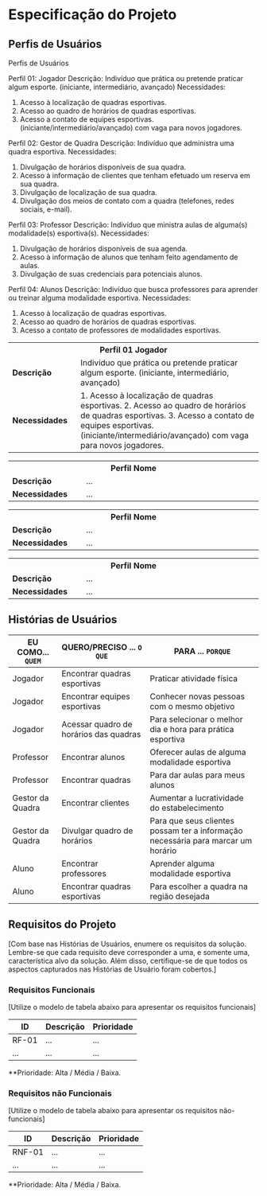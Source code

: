 # Especificação do Projeto

## Perfis de Usuários

Perfis de Usuários

Perfil 01: Jogador
Descrição:
Indivíduo que prática ou pretende praticar algum esporte. (iniciante, intermediário, avançado)
Necessidades:
1. Acesso à localização de quadras esportivas.
2. Acesso ao quadro de horários de quadras esportivas.
3. Acesso a contato de equipes esportivas. (iniciante/intermediário/avançado) com vaga para novos jogadores.


Perfil 02: Gestor de Quadra
Descrição:
Indivíduo que administra uma quadra esportiva. 
Necessidades:
1. Divulgação de horários disponíveis de sua quadra. 
2. Acesso à informação de clientes que tenham efetuado um reserva em sua quadra.
3. Divulgação de localização de sua quadra.
4. Divulgação dos meios de contato com a quadra (telefones, redes sociais, e-mail).

Perfil 03: Professor
Descrição:
Indivíduo que ministra aulas de alguma(s) modalidade(s) esportiva(s).
Necessidades:
1. Divulgação de horários disponíveis de sua agenda.
2. Acesso à informação de alunos que tenham feito agendamento de aulas.
3. Divulgação de suas credenciais para potenciais alunos.

Perfil 04: Alunos
Descrição:
Indivíduo que busca professores para aprender ou treinar alguma modalidade esportiva.
Necessidades:
1. Acesso à localização de quadras esportivas.
2. Acesso ao quadro de horários de quadras esportivas.
3. Acesso a contato de professores de modalidades esportivas.


<table>
<tbody>
<tr align=center>
<th colspan="2">Perfil 01 Jogador </th>
</tr>
<tr>
<td width="150px"><b>Descrição</b></td>
<td width="600px">Indivíduo que prática ou pretende praticar algum esporte. (iniciante, intermediário, avançado)</td>
</tr>
<tr>
<td><b>Necessidades</b></td>
<td>1. Acesso à localização de quadras esportivas.
2. Acesso ao quadro de horários de quadras esportivas.
3. Acesso a contato de equipes esportivas. (iniciante/intermediário/avançado) com vaga para novos jogadores.</td>
</tr>
</tbody>
</table>

<table>
<tbody>
<tr align=center>
<th colspan="2">Perfil Nome </th>
</tr>
<tr>
<td width="150px"><b>Descrição</b></td>
<td width="600px">...</td>
</tr>
<tr>
<td><b>Necessidades</b></td>
<td>...</td>
</tr>
</tbody>
</table>

<table>
<tbody>
<tr align=center>
<th colspan="2">Perfil Nome </th>
</tr>
<tr>
<td width="150px"><b>Descrição</b></td>
<td width="600px">...</td>
</tr>
<tr>
<td><b>Necessidades</b></td>
<td>...</td>
</tr>
</tbody>
</table>

<table>
<tbody>
<tr align=center>
<th colspan="2">Perfil Nome </th>
</tr>
<tr>
<td width="150px"><b>Descrição</b></td>
<td width="600px">...</td>
</tr>
<tr>
<td><b>Necessidades</b></td>
<td>...</td>
</tr>
</tbody>
</table>

## Histórias de Usuários


|EU COMO... `QUEM`   | QUERO/PRECISO ... `O QUE`            |PARA ... `PORQUE`                                                                |
|--------------------|--------------------------------------|---------------------------------------------------------------------------------|
| Jogador            | Encontrar quadras esportivas         | Praticar atividade física                                                       |
| Jogador            | Encontrar equipes esportivas         | Conhecer novas pessoas com o mesmo objetivo                                     |
| Jogador            | Acessar quadro de horários das quadras | Para selecionar o melhor dia e hora para prática esportiva                    |
| Professor          | Encontrar alunos                     | Oferecer aulas de alguma modalidade esportiva                                   |
| Professor          | Encontrar quadras                    | Para dar aulas para meus alunos                                                 |
| Gestor da Quadra   | Encontrar clientes                   | Aumentar a lucratividade do estabelecimento                                     |
| Gestor da Quadra   | Divulgar quadro de horários          | Para que seus clientes possam ter a informação necessária para marcar um horário|
| Aluno              | Encontrar professores                 | Aprender alguma modalidade esportiva                                           |
| Aluno              | Encontrar quadras esportivas         | Para escolher a quadra na região desejada                                       |

## Requisitos do Projeto

[Com base nas Histórias de Usuários, enumere os requisitos da solução. Lembre-se que cada requisito deve corresponder a uma, e somente uma, característica alvo da solução. Além disso, certifique-se de que todos os aspectos capturados nas Histórias de Usuário foram cobertos.]

### Requisitos Funcionais

[Utilize o modelo de tabela abaixo para apresentar os requisitos funcionais]

|ID    | Descrição                | Prioridade |
|-------|---------------------------------|----|
| RF-01 |  ...                    | ...   | 
|  ...  |  ...                    | ...   |

**Prioridade: Alta / Média / Baixa. 

### Requisitos não Funcionais

[Utilize o modelo de tabela abaixo para apresentar os requisitos não-funcionais]

|ID      | Descrição               |Prioridade |
|--------|-------------------------|----|
| RNF-01 |  ...                    | ...   | 
| ...    |  ...                    | ...   | 

**Prioridade: Alta / Média / Baixa. 


